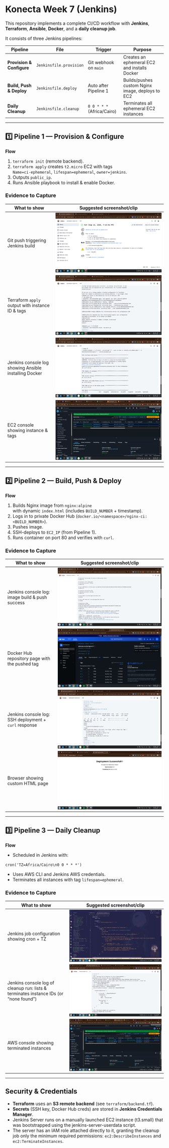 # Konecta Week 7 (Jenkins)

This repository implements a complete CI/CD workflow with **Jenkins**, **Terraform**, **Ansible**, **Docker**, and a **daily cleanup job**.

It consists of three Jenkins pipelines:

| Pipeline | File | Trigger | Purpose |
|----------|------|--------|--------|
| **Provision & Configure** | `Jenkinsfile.provision` | Git webhook on `main` | Creates an ephemeral EC2 and installs Docker |
| **Build, Push & Deploy** | `Jenkinsfile.deploy` | Auto after Pipeline 1 | Builds/pushes custom Nginx image, deploys to EC2 |
| **Daily Cleanup** | `Jenkinsfile.cleanup` | `0 0 * * *` (Africa/Cairo) | Terminates all ephemeral EC2 instances |

---

## 1️⃣  Pipeline 1 — Provision & Configure

**Flow**

1. `terraform init` (remote backend).
2. `terraform apply` creates `t2.micro` EC2 with tags  
   `Name=ci-ephemeral`, `lifespan=ephemeral`, `owner=jenkins`.
3. Outputs `public_ip`.
4. Runs Ansible playbook to install & enable Docker.

### Evidence to Capture
| What to show | Suggested screenshot/clip |
|-------------|----------------------------|
| Git push triggering Jenkins build | ![P1-trigger](images/p1-trigger.png) |
| Terraform `apply` output with instance ID & tags | ![P1-terraform](images/p1-terraform.png) |
| Jenkins console log showing Ansible installing Docker | ![P1-ansible](images/p1-ansible.png) |
| EC2 console showing instance & tags | ![P1-ec2-console](images/p1-ec2-console.png) |

---

## 2️⃣  Pipeline 2 — Build, Push & Deploy

**Flow**

1. Builds Nginx image from `nginx:alpine`  
   with dynamic `index.html` (includes `BUILD_NUMBER` + timestamp).
2. Logs in to private Docker Hub (`docker.io/<namespace>/nginx-ci:<BUILD_NUMBER>`).
3. Pushes image.
4. SSH-deploys to `EC2_IP` (from Pipeline 1).
5. Runs container on port 80 and verifies with `curl`.

### Evidence to Capture
| What to show | Suggested screenshot/clip |
|-------------|----------------------------|
| Jenkins console log: image build & push success | ![P2-build-push](images/p2-build-push.png) |
| Docker Hub repository page with the pushed tag | ![P2-dockerhub](images/p2-dockerhub.png) |
| Jenkins console log: SSH deployment + `curl` response | ![P2-deploy-curl](images/p2-deploy-curl.png) |
| Browser showing custom HTML page | ![P2-webpage](images/p2-webpage.png) |

---

## 3️⃣  Pipeline 3 — Daily Cleanup

**Flow**

- Scheduled in Jenkins with:

```
cron('TZ=Africa/Cairo\n0 0 * * *')
```

- Uses AWS CLI and Jenkins AWS credentials.
- Terminates all instances with tag `lifespan=ephemeral`.

### Evidence to Capture
| What to show | Suggested screenshot/clip |
|-------------|----------------------------|
| Jenkins job configuration showing cron + TZ | ![P3-cron-config](images/p3-cron-config.png) |
| Jenkins console log of cleanup run: lists & terminates instance IDs (or “none found”) | ![P3-run-log](images/p3-run-log.png) |
| AWS console showing terminated instances | ![P3-ec2-terminated](images/p3-ec2-terminated.png) |

---

## Security & Credentials

- **Terraform** uses an **S3 remote backend** (see `terraform/backend.tf`).
- **Secrets** (SSH key, Docker Hub creds) are stored in **Jenkins Credentials Manager**.
- Jenkins Server runs on a manually launched EC2 instance (t3.small) that was bootstrapped using the jenkins-server-userdata script.
- The server has an IAM role attached directly to it, granting the cleanup job only the minimum required permissions: `ec2:DescribeInstances` and `ec2:TerminateInstances`.
